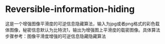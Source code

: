 # Reversible-information-hiding
这是一个增强图像平滑度的可逆信息隐藏算法，输入为jpg或者png格式的彩色载体图像，秘密信息默认为比特流1，输出为增强图上平滑度的载密图像。具体算法步骤参考：图像平滑度增强的可逆信息隐藏隐藏算法 
